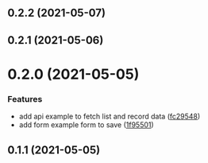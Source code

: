 ## 0.2.2 (2021-05-07)



## 0.2.1 (2021-05-06)



# 0.2.0 (2021-05-05)


### Features

* add api example to fetch list and record data ([fc29548](https://github.com/kunvargeo/vuejs-examples/commit/fc29548497d6338b2542fa7c5795cf10f4e2e284))
* add form example form to save ([1f95501](https://github.com/kunvargeo/vuejs-examples/commit/1f95501c1602e03271bd9626f2bd10effe86c696))



## 0.1.1 (2021-05-05)



